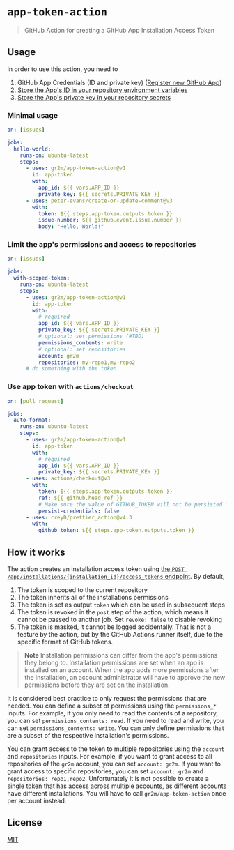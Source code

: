 # `app-token-action`

> GitHub Action for creating a GitHub App Installation Access Token

## Usage

In order to use this action, you need to

1. GitHub App Credentials (ID and private key) ([Register new GitHub App](https://docs.github.com/apps/creating-github-apps/setting-up-a-github-app/creating-a-github-app))
2. [Store the App's ID in your repository environment variables](https://docs.github.com/actions/learn-github-actions/variables#defining-configuration-variables-for-multiple-workflows)
3. [Store the App's private key in your repository secrets](https://docs.github.com/actions/security-guides/encrypted-secrets?tool=webui#creating-encrypted-secrets-for-a-repository)

### Minimal usage

```yaml
on: [issues]

jobs:
  hello-world:
    runs-on: ubuntu-latest
    steps:
      - uses: gr2m/app-token-action@v1
        id: app-token
        with:
          app_id: ${{ vars.APP_ID }}
          private_key: ${{ secrets.PRIVATE_KEY }}
      - uses: peter-evans/create-or-update-comment@v3
        with:
          token: ${{ steps.app-token.outputs.token }}
          issue-number: ${{ github.event.issue.number }}
          body: "Hello, World!"
```

### Limit the app's permissions and access to repositories

```yaml
on: [issues]

jobs:
  with-scoped-token:
    runs-on: ubuntu-latest
    steps:
      - uses: gr2m/app-token-action@v1
        id: app-token
        with:
          # required
          app_id: ${{ vars.APP_ID }}
          private_key: ${{ secrets.PRIVATE_KEY }}
          # optional: set permissions (#TBD)
          permissions_contents: write
          # optional: set repositories
          account: gr2m
          repositories: my-repo1,my-repo2
      # do something with the token
```

### Use app token with `actions/checkout`

```yaml
on: [pull_request]

jobs:
  auto-format:
    runs-on: ubuntu-latest
    steps:
      - uses: gr2m/app-token-action@v1
        id: app-token
        with:
          # required
          app_id: ${{ vars.APP_ID }}
          private_key: ${{ secrets.PRIVATE_KEY }}
      - uses: actions/checkout@v3
        with:
          token: ${{ steps.app-token.outputs.token }}
          ref: ${{ github.head_ref }}
          # Make sure the value of GITHUB_TOKEN will not be persisted in repo's config
          persist-credentials: false
      - uses: creyD/prettier_action@v4.3
        with:
          github_token: ${{ steps.app-token.outputs.token }}
```

## How it works

The action creates an installation access token using [the `POST /app/installations/{installation_id}/access_tokens` endpoint](https://docs.github.com/en/rest/apps/apps?apiVersion=2022-11-28#create-an-installation-access-token-for-an-app). By default,

1. The token is scoped to the current repository
2. The token inherits all of the installations permissions
3. The token is set as output `token` which can be used in subsequent steps
4. The token is revoked in the `post` step of the action, which means it cannot be passed to another job. Set `revoke: false` to disable revoking
5. The token is masked, it cannot be logged accidentally. That is not a feature by the action, but by the GitHub Actions runner itself, due to the specific format of GitHub tokens.

> **Note**
> Installation permissions can differ from the app's permissions they belong to. Installation permissions are set when an app is installed on an account. When the app adds more permissions after the installation, an account administrator will have to approve the new permissions before they are set on the installation.

It is considered best practice to only request the permissions that are needed. You can define a subset of permissions using the `permissions_*` inputs. For example, if you only need to read the contents of a repository, you can set `permissions_contents: read`. If you need to read and write, you can set `permissions_contents: write`. You can only define permissions that are a subset of the respective installation's permissions.

You can grant access to the token to multiple repositories using the `account` and `repositories` inputs. For example, if you want to grant access to all repositories of the `gr2m` account, you can set `account: gr2m`. If you want to grant access to specific repositories, you can set `account: gr2m` and `repositories: repo1,repo2`. Unfortunately it is not possible to create a single token that has access across multiple accounts, as different accounts have different installations. You will have to call `gr2m/app-token-action` once per account instead.

## License

[MIT](LICENSE)
